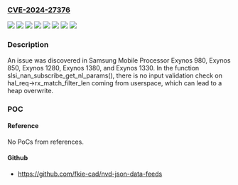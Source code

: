 ### [CVE-2024-27376](https://cve.mitre.org/cgi-bin/cvename.cgi?name=CVE-2024-27376)
![](https://img.shields.io/static/v1?label=Product&message=n%2Fa&color=blue)
![](https://img.shields.io/static/v1?label=Version&message=exynos_1280%20&color=brightgreen)
![](https://img.shields.io/static/v1?label=Version&message=exynos_1330%20&color=brightgreen)
![](https://img.shields.io/static/v1?label=Version&message=exynos_1380%20&color=brightgreen)
![](https://img.shields.io/static/v1?label=Version&message=exynos_850%20&color=brightgreen)
![](https://img.shields.io/static/v1?label=Version&message=exynos_980%20&color=brightgreen)
![](https://img.shields.io/static/v1?label=Version&message=n%2Fa%20&color=brightgreen)
![](https://img.shields.io/static/v1?label=Vulnerability&message=n%2Fa&color=brightgreen)

### Description

An issue was discovered in Samsung Mobile Processor Exynos 980, Exynos 850, Exynos 1280, Exynos 1380, and Exynos 1330. In the function slsi_nan_subscribe_get_nl_params(), there is no input validation check on hal_req->rx_match_filter_len coming from userspace, which can lead to a heap overwrite.

### POC

#### Reference
No PoCs from references.

#### Github
- https://github.com/fkie-cad/nvd-json-data-feeds

